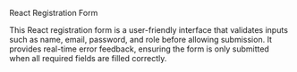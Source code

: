 React Registration Form 

This React registration form is a user-friendly interface that validates inputs such as name, email, password, and role before allowing submission. It provides real-time error feedback, ensuring the form is only submitted when all required fields are filled correctly.
